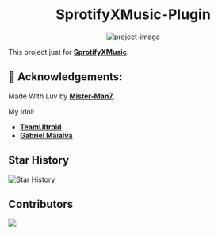 <h1 align="center" id="title">SprotifyXMusic-Plugin</h1>

<p align="center"><img src="https://socialify.git.ci/Mister-Man7/ekstra-plugin/image?description=1&amp;font=KoHo&amp;forks=1&amp;issues=1&amp;language=1&amp;name=1&amp;owner=1&amp;pattern=Solid&amp;pulls=1&amp;stargazers=1&amp;theme=Auto" alt="project-image"></p>

This project just for **[SprotifyXMusic](https://github.com/Mister-Man7/SprotifyXMusic)**.

<h2>🍰 Acknowledgements:</h2>

Made With Luv by **[Mister-Man7](https://github.com/Mister-Man7)**.

My Idol:
- **[TeamUltroid](https://github.com/TeamUltroid/Ultroid)**
- **[Gabriel Maialva](https://github.com/gabrielmaialva33)**

<h2>Star History</h2>

![Star History](https://api.star-history.com/svg?repos=Mister-Man7%2Fekstra-plugin&theme=dark)

<h2>Contributors</h2>
<a href="https://github.com/Mister-Man7/ekstra-plugin/graphs/contributors">
  <img src="https://contrib.rocks/image?repo=Mister-Man7/ekstra-plugin" />
</a>
